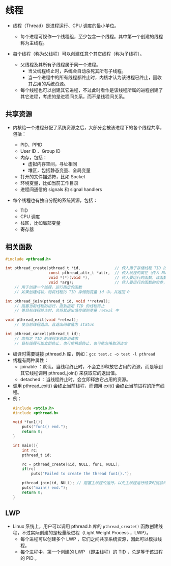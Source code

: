 # 线程

- 线程（Thread）是进程运行、CPU 调度的最小单位。
  - 每个进程可视作一个线程组，至少包含一个线程。其中第一个创建的线程称为主线程。

- 每个线程（称为父线程）可以创建任意个其它线程（称为子线程）。
  - 父线程及其所有子线程属于同一个进程。
    - 当父线程终止时，系统会自动杀死其所有子线程。
    - 当一个进程中的所有线程都终止时，内核才认为该进程已终止，回收其占用的系统资源。
  - 每个线程也可以创建其它进程，不过此时看作是该线程所属的进程创建了其它进程，考虑的是进程间关系，而不是线程间关系。

## 共享资源

- 内核给一个进程分配了系统资源之后，大部分会被该进程下的各个线程共享，包括：
  - PID、PPID
  - User ID 、Group ID
  - 内存，包括：
    - 虚拟内存空间，寻址相同
    - 堆区，包括静态变量、全局变量
  - 打开的文件描述符，比如 Socket
  - 环境变量，比如当前工作目录
  - 进程间通信的 signals 和 signal handlers

- 每个线程也有独自分配的系统资源，包括：
  - TID
  - CPU 调度
  - 栈区，比如局部变量
  - 寄存器

## 相关函数

```c
#include <pthread.h>

int pthread_create(pthread_t *id,               // 传入用于存储线程 TID 的指针变量
                   const pthread_attr_t *attr,  // 传入线程的属性（传入 NULL 则是默认属性）
                   void *(*)(void *),           // 传入要运行的函数，该函数头的格式应该定义成：void *fun(void *arg)
                   void *arg);                  // 传入要运行的函数的实参，没有参数则填 NULL
    // 用于创建一个线程，运行指定的函数
    // 如果创建成功，则将线程的 TID 存储到变量 id 中，并返回 0

int pthread_join(pthread_t id, void **retval);
    // 阻塞当前线程的运行，直到指定 TID 的线程终止
    // 等目标线程终止时，会将其退出值存储到变量 retval 中

void pthread_exit(void *retval);
    // 使当前线程退出，且退出码取值为 status

int pthread_cancel(pthread_t id);
    // 向指定 TID 的线程发送取消请求
    // 目标线程可能立即终止，也可能稍后终止，也可能忽略取消请求
```
- 编译时需要链接 pthread.h 库，例如：`gcc test.c -o test -l pthread`
- 线程有两种属性：
  - joinable ：默认。当线程终止时，不会立即释放它占用的资源，而是等到其它线程调用 pthread_join() 来获取它的退出值。
  - detached ：当线程终止时，会立即释放它占用的资源。
- 调用 pthread_exit() 会终止当前线程，而调用 exit() 会终止当前进程的所有线程。
- 例：
  ```c
  #include <stdio.h>
  #include <pthread.h>

  void *fun1(){
      puts("fun1() end.");
      return 0;
  }

  int main(){
      int rc;
      pthread_t id;

      rc = pthread_create(&id, NULL, fun1, NULL);
      if(rc)
          puts("Failed to create the thread fun1().");

      pthread_join(id, NULL); // 阻塞主线程的运行，以免主线程运行结束时提前终止子线程
      puts("main() end.");
      return 0;
  }
  ```

## LWP

- Linux 系统上，用户可以调用 pthread.h 库的 `pthread_create()` 函数创建线程，不过实际创建的是轻量级进程（Light Weight Process ，LWP）。
  - 每个进程可以创建多个 LWP ，它们之间共享系统资源，因此可以模拟线程。
  - 每个进程中，第一个创建的 LWP （即主线程）的 TID ，总是等于该进程的 PID 。

